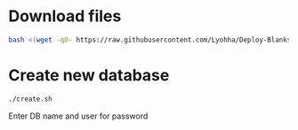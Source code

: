 # Download files

```bash
bash <(wget -qO- https://raw.githubusercontent.com/Lyohha/Deploy-Blanks/refs/heads/main/database/init.sh)
```

# Create new database

```bash
./create.sh
```

Enter DB name and user for password